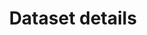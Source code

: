 ---
permalink: /nl/dataset/_key_
lang-ref: dataset/key
title: Dataset details
description: We publish open data
layout: datasetKey
---